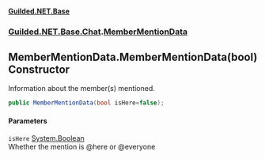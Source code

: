 #### [Guilded.NET.Base](Guilded_NET_Base.md 'Guilded.NET.Base')
### [Guilded.NET.Base.Chat](Guilded_NET_Base.md#Guilded_NET_Base_Chat 'Guilded.NET.Base.Chat').[MemberMentionData](MemberMentionData.md 'Guilded.NET.Base.Chat.MemberMentionData')
## MemberMentionData.MemberMentionData(bool) Constructor
Information about the member(s) mentioned.  
```csharp
public MemberMentionData(bool isHere=false);
```
#### Parameters
<a name='Guilded_NET_Base_Chat_MemberMentionData_MemberMentionData(bool)_isHere'></a>
`isHere` [System.Boolean](https://docs.microsoft.com/en-us/dotnet/api/System.Boolean 'System.Boolean')  
Whether the mention is @here or @everyone
  
